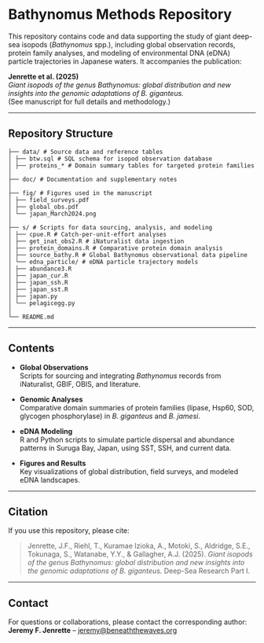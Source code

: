 # Bathynomus Methods Repository

This repository contains code and data supporting the study of giant deep-sea isopods (*Bathynomus* spp.), including global observation records, protein family analyses, and modeling of environmental DNA (eDNA) particle trajectories in Japanese waters. It accompanies the publication:

**Jenrette et al. (2025)**  
*Giant isopods of the genus Bathynomus: global distribution and new insights into the genomic adaptations of B. giganteus.*  
(See manuscript for full details and methodology.)

---

## Repository Structure

```
├── data/ # Source data and reference tables
│ ├── btw.sql # SQL schema for isopod observation database
│ ├── proteins_* # Domain summary tables for targeted protein families
│
├── doc/ # Documentation and supplementary notes
│
├── fig/ # Figures used in the manuscript
│ ├── field_surveys.pdf
│ ├── global_obs.pdf
│ └── japan_March2024.png
│
├── s/ # Scripts for data sourcing, analysis, and modeling
│ ├── cpue.R # Catch-per-unit-effort analyses
│ ├── get_inat_obs2.R # iNaturalist data ingestion
│ ├── protein_domains.R # Comparative protein domain analysis
│ ├── source_bathy.R # Global Bathynomus observational data pipeline
│ └── edna_particle/ # eDNA particle trajectory models
│ ├── abundance3.R
│ ├── japan_cur.R
│ ├── japan_ssh.R
│ ├── japan_sst.R
│ ├── japan.py
│ └── pelagicegg.py
│
└── README.md
```


---

## Contents

- **Global Observations**  
  Scripts for sourcing and integrating *Bathynomus* records from iNaturalist, GBIF, OBIS, and literature.

- **Genomic Analyses**  
  Comparative domain summaries of protein families (lipase, Hsp60, SOD, glycogen phosphorylase) in *B. giganteus* and *B. jamesi*.

- **eDNA Modeling**  
  R and Python scripts to simulate particle dispersal and abundance patterns in Suruga Bay, Japan, using SST, SSH, and current data.

- **Figures and Results**  
  Key visualizations of global distribution, field surveys, and modeled eDNA landscapes.

---

## Citation

If you use this repository, please cite:

> Jenrette, J.F., Riehl, T., Kuramae Izioka, A., Motoki, S., Aldridge, S.E., Tokunaga, S., Watanabe, Y.Y., & Gallagher, A.J. (2025). *Giant isopods of the genus Bathynomus: global distribution and new insights into the genomic adaptations of B. giganteus.* Deep-Sea Research Part I.  

---

## Contact

For questions or collaborations, please contact the corresponding author:  
**Jeremy F. Jenrette** – [jeremy@beneaththewaves.org](mailto:jeremy@beneaththewaves.org)
